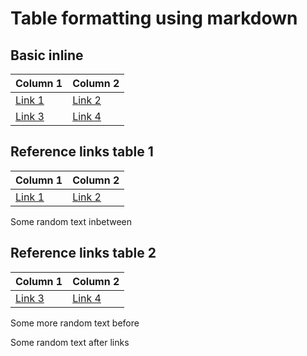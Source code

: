 # Table formatting using markdown

## Basic inline
| Column 1                  | Column 2                  |
| ------------------------- | ------------------------- |
| [Link 1](./link1_file.md) | [Link 2](./link2_file.md) |
| [Link 3](./link3_file.md) | [Link 4](./link4_file.md) |


[1]: ./link1_file.md


## Reference links table 1

| Column 1    | Column 2    |
| ----------- | ----------- |
| [Link 1][1] | [Link 2][2] |

[2]: ./link2_file.md

Some random text inbetween


## Reference links table 2

| Column 1    | Column 2    |
| ----------- | ----------- |
| [Link 3][3] | [Link 4][4] |

Some more random text before

[3]: ./link3_file.md
[4]: ./link4_file.md

Some random text after links
